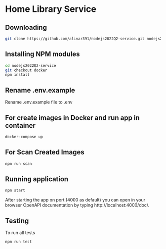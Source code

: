 # Home Library Service

## Downloading

```bash
git clone https://github.com/alivar391/nodejs2022Q2-service.git nodejs2022Q2-service
```

## Installing NPM modules

```bash
cd nodejs2022Q2-service
git checkout docker
npm install
```

## Rename .env.example

Rename .env.example file to .env

## For create images in Docker and run app in container

```bash
docker-compose up
```

## For Scan Created Images

```bash
npm run scan
```

## Running application

```bash
npm start
```

After starting the app on port (4000 as default) you can open
in your browser OpenAPI documentation by typing http://localhost:4000/doc/.

## Testing

To run all tests

```bash
npm run test
```
